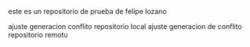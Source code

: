 este es un repositorio de prueba de felipe lozano

ajuste generacion conflito repositorio local
ajuste generacion de conflito repositorio remotu


 

